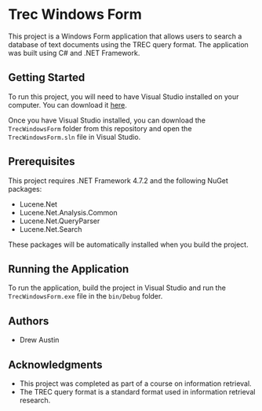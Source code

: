 # Trec Windows Form

This project is a Windows Form application that allows users to search a database of text documents using the TREC query format. The application was built using C# and .NET Framework.

## Getting Started

To run this project, you will need to have Visual Studio installed on your computer. You can download it [here](https://visualstudio.microsoft.com/downloads/).

Once you have Visual Studio installed, you can download the `TrecWindowsForm` folder from this repository and open the `TrecWindowsForm.sln` file in Visual Studio.

## Prerequisites

This project requires .NET Framework 4.7.2 and the following NuGet packages:

- Lucene.Net
- Lucene.Net.Analysis.Common
- Lucene.Net.QueryParser
- Lucene.Net.Search

These packages will be automatically installed when you build the project.

## Running the Application

To run the application, build the project in Visual Studio and run the `TrecWindowsForm.exe` file in the `bin/Debug` folder.

## Authors

- Drew Austin

## Acknowledgments

- This project was completed as part of a course on information retrieval.
- The TREC query format is a standard format used in information retrieval research.
